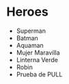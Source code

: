 # Heroes

* Superman
* Batman
* Aquaman
* Mujer Maravilla
* Linterna Verde
* Robin
* Prueba de PULL

